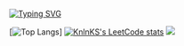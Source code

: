 <a href="https://git.io/typing-svg"><img src="https://readme-typing-svg.herokuapp.com?font=Fira+Code&pause=1000&color=18C400&width=435&lines=TikTak;C%2B%2B+developer" alt="Typing SVG" /></a>

[![Top Langs](https://github-readme-stats.vercel.app/api/top-langs/?username=tiktakg&layout=compact)]
[![KnlnKS's LeetCode stats](https://leetcode-stats-six.vercel.app/api?username=tiktakg&theme=dark)](https://github.com/KnlnKS/leetcode-stats)
![](https://github-profile-summary-cards.vercel.app/api/cards/profile-details?username=tiktakg&theme=solarized_dark)




  

